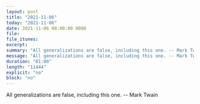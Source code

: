 ```yaml
---
layout: post
title: "2021-11-06"
today: "2021-11-06"
date: 2021-11-06 00:00:00 0000
file:
file_itunes:
excerpt:
summary: "All generalizations are false, including this one. -- Mark Twain"
message: "All generalizations are false, including this one. -- Mark Twain"
duration: "01:00"
length: "11444"
explicit: "no"
block: "no"
---
```

All generalizations are false, including this one. -- Mark Twain

